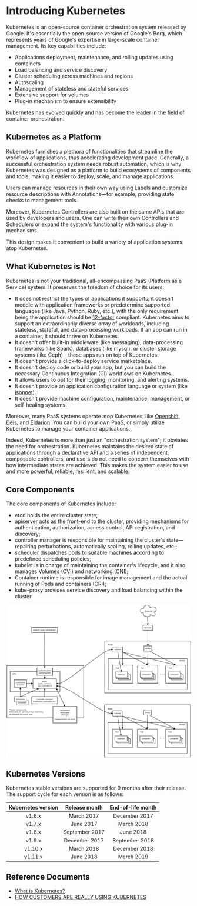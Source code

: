 # Introducing Kubernetes

Kubernetes is an open-source container orchestration system released by Google. It's essentially the open-source version of Google's Borg, which represents years of Google's expertise in large-scale container management. Its key capabilities include:

* Applications deployment, maintenance, and rolling updates using containers
* Load balancing and service discovery
* Cluster scheduling across machines and regions
* Autoscaling
* Management of stateless and stateful services
* Extensive support for volumes
* Plug-in mechanism to ensure extensibility

Kubernetes has evolved quickly and has become the leader in the field of container orchestration.

## Kubernetes as a Platform

Kubernetes furnishes a plethora of functionalities that streamline the workflow of applications, thus accelerating development pace. Generally, a successful orchestration system needs robust automation, which is why Kubernetes was designed as a platform to build ecosystems of components and tools, making it easier to deploy, scale, and manage applications.

Users can manage resources in their own way using Labels and customize resource descriptions with Annotations—for example, providing state checks to management tools.

Moreover, Kubernetes Controllers are also built on the same APIs that are used by developers and users. One can write their own Controllers and Schedulers or expand the system's functionality with various plug-in mechanisms.

This design makes it convenient to build a variety of application systems atop Kubernetes.

## What Kubernetes is Not

Kubernetes is not your traditional, all-encompassing PaaS (Platform as a Service) system. It preserves the freedom of choice for its users.

* It does not restrict the types of applications it supports; it doesn't meddle with application frameworks or predetermine supported languages (like Java, Python, Ruby, etc.), with the only requirement being the application should be [12-factor](http://12factor.net/) compliant. Kubernetes aims to support an extraordinarily diverse array of workloads, including stateless, stateful, and data-processing workloads. If an app can run in a container, it should thrive on Kubernetes.
* It doesn't offer built-in middleware (like messaging), data-processing frameworks (like Spark), databases (like mysql), or cluster storage systems (like Ceph) - these apps run on top of Kubernetes.
* It doesn’t provide a click-to-deploy service marketplace.
* It doesn't deploy code or build your app, but you can build the necessary Continuous Integration (CI) workflows on Kubernetes.
* It allows users to opt for their  logging, monitoring, and alerting systems.
* It doesn't provide an application configuration language or system (like [jsonnet](https://github.com/google/jsonnet)).
* It doesn’t provide machine configuration, maintenance, management, or self-healing systems.

Moreover, many PaaS systems operate atop Kubernetes, like [Openshift](https://github.com/openshift/origin), [Deis](http://deis.io/), and [Eldarion](http://eldarion.cloud/). You can build your own PaaS, or simply utilize Kubernetes to manage your container applications.

Indeed, Kubernetes is more than just an "orchestration system"; it obviates the need for orchestration. Kubernetes maintains the desired state of applications through a declarative API and a series of independent, composable controllers, and users do not need to concern themselves with how intermediate states are achieved. This makes the system easier to use and more powerful, reliable, resilient, and scalable.

## Core Components

The core components of Kubernetes include:

* etcd holds the entire cluster state;
* apiserver acts as the front-end to the cluster, providing mechanisms for authentication, authorization, access control, API registration, and discovery;
* controller manager is responsible for maintaining the cluster's state—repairing perturbations, automatically scaling, rolling updates, etc.;
* scheduler dispatches pods to suitable machines according to predefined scheduling policies;
* kubelet is in charge of maintaining the container's lifecycle, and it also manages Volumes (CVI) and networking (CNI);
* Container runtime is responsible for image management and the actual running of Pods and containers (CRI);
* kube-proxy provides service discovery and load balancing within the cluster

![](../.gitbook/assets/architecture%20%2810%29.png)

## Kubernetes Versions

Kubernetes stable versions are supported for 9 months after their release. The support cycle for each version is as follows:

| Kubernetes version | Release month | End-of-life month |
| :----------------: | :-----------: | :---------------: |
|       v1.6.x       |   March 2017  |  December 2017   |
|       v1.7.x       |    June 2017  |     March 2018   |
|       v1.8.x       | September 2017 |      June 2018   |
|       v1.9.x       | December 2017  |  September 2018  |
|      v1.10.x       |   March 2018   |  December 2018   |
|      v1.11.x       |    June 2018   |     March 2019   |

## Reference Documents

* [What is Kubernetes?](https://kubernetes.io/docs/concepts/overview/what-is-kubernetes/)
* [HOW CUSTOMERS ARE REALLY USING KUBERNETES](https://apprenda.com/blog/customers-really-using-kubernetes/)